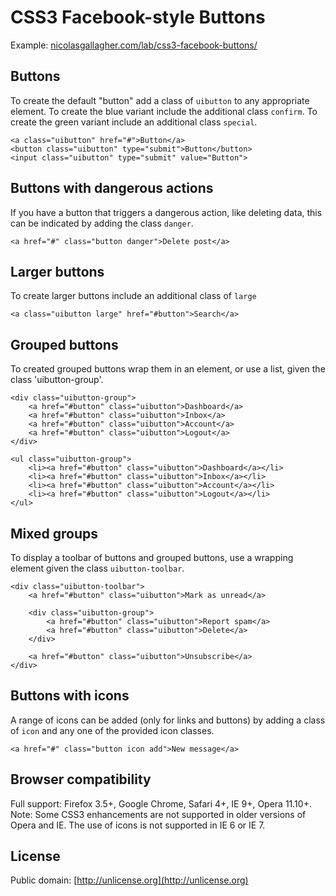 # CSS3 Facebook-style Buttons #

Example: [nicolasgallagher.com/lab/css3-facebook-buttons/](http://nicolasgallagher.com/lab/css3-facebook-buttons/)

## Buttons ##

To create the default "button" add a class of `uibutton` to any appropriate element. To create the blue variant include the additional class `confirm`. To create the green variant include an additional class `special`.

    <a class="uibutton" href="#">Button</a>
    <button class="uibutton" type="submit">Button</button>
    <input class="uibutton" type="submit" value="Button">

## Buttons with dangerous actions ##

If you have a button that triggers a dangerous action, like deleting data, this can be indicated by adding the class `danger`.

    <a href="#" class="button danger">Delete post</a>

## Larger buttons ##

To create larger buttons include an additional class of `large`

    <a class="uibutton large" href="#button">Search</a>
    
## Grouped buttons ##

To created grouped buttons wrap them in an element, or use a list, given the class 'uibutton-group'.
    
    <div class="uibutton-group">
        <a href="#button" class="uibutton">Dashboard</a>
        <a href="#button" class="uibutton">Inbox</a>
        <a href="#button" class="uibutton">Account</a>
        <a href="#button" class="uibutton">Logout</a>
    </div>
    
    <ul class="uibutton-group">
        <li><a href="#button" class="uibutton">Dashboard</a></li>
        <li><a href="#button" class="uibutton">Inbox</a></li>
        <li><a href="#button" class="uibutton">Account</a></li>
        <li><a href="#button" class="uibutton">Logout</a></li>
    </ul>

## Mixed groups ##

To display a toolbar of buttons and grouped buttons, use a wrapping element given the class `uibutton-toolbar`.

    <div class="uibutton-toolbar">
        <a href="#button" class="uibutton">Mark as unread</a>
        
        <div class="uibutton-group">
            <a href="#button" class="uibutton">Report spam</a>
            <a href="#button" class="uibutton">Delete</a>
        </div>
        
        <a href="#button" class="uibutton">Unsubscribe</a>
    </div>

## Buttons with icons ##

A range of icons can be added (only for links and buttons) by adding a class of `icon` and any one of the provided icon classes.

    <a href="#" class="button icon add">New message</a>

## Browser compatibility ##

Full support: Firefox 3.5+, Google Chrome, Safari 4+, IE 9+, Opera 11.10+.
Note: Some CSS3 enhancements are not supported in older versions of Opera and IE. The use of icons is not supported in IE 6 or IE 7.

## License ##

Public domain: [http://unlicense.org](http://unlicense.org)